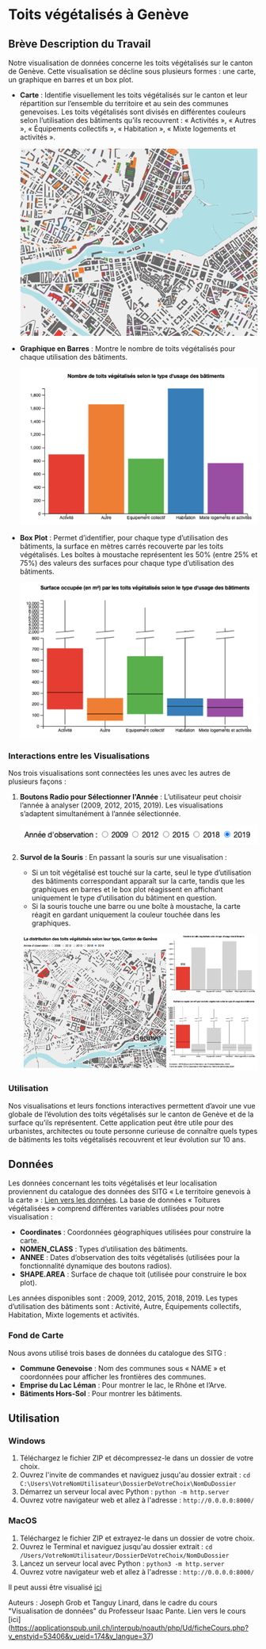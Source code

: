 # Toits végétalisés à Genève

## Brève Description du Travail
Notre visualisation de données concerne les toits végétalisés sur le canton de Genève. Cette visualisation se décline sous plusieurs formes : une carte, un graphique en barres et un box plot. 

- **Carte** : Identifie visuellement les toits végétalisés sur le canton et leur répartition sur l’ensemble du territoire et au sein des communes genevoises. Les toits végétalisés sont divisés en différentes couleurs selon l’utilisation des bâtiments qu’ils recouvrent : « Activités », « Autres », « Équipements collectifs », « Habitation », « Mixte logements et activités ».

    ![Capture d'écran de la carte](images/map.png.png)
  
- **Graphique en Barres** : Montre le nombre de toits végétalisés pour chaque utilisation des bâtiments.

    ![Capture d'écran de la du graphique en barres](images/barplot.png.png)
  
- **Box Plot** : Permet d’identifier, pour chaque type d’utilisation des bâtiments, la surface en mètres carrés recouverte par les toits végétalisés. Les boîtes à moustache représentent les 50% (entre 25% et 75%) des valeurs des surfaces pour chaque type d’utilisation des bâtiments.

    ![Capture d'écran du box plot](images/boxplot.png.png)

### Interactions entre les Visualisations
Nos trois visualisations sont connectées les unes avec les autres de plusieurs façons :

1. **Boutons Radio pour Sélectionner l'Année** : L’utilisateur peut choisir l’année à analyser (2009, 2012, 2015, 2019). Les visualisations s’adaptent simultanément à l’année sélectionnée.

    ![Capture d'écran des boutons radio](images/radio-button.png.png)
   
2. **Survol de la Souris** : En passant la souris sur une visualisation :
   - Si un toit végétalisé est touché sur la carte, seul le type d’utilisation des bâtiments correspondant apparaît sur la carte, tandis que les graphiques en barres et le box plot réagissent en affichant uniquement le type d’utilisation du bâtiment en question.
   - Si la souris touche une barre ou une boîte à moustache, la carte réagit en gardant uniquement la couleur touchée dans les graphiques.

   ![Capture d'écran du survol de souris](images/mouseover.png.png)

### Utilisation
Nos visualisations et leurs fonctions interactives permettent d’avoir une vue globale de l’évolution des toits végétalisés sur le canton de Genève et de la surface qu’ils représentent. Cette application peut être utile pour des urbanistes, architectes ou toute personne curieuse de connaître quels types de bâtiments les toits végétalisés recouvrent et leur évolution sur 10 ans.

## Données
Les données concernant les toits végétalisés et leur localisation proviennent du catalogue des données des SITG « Le territoire genevois à la carte » : [Lien vers les données](https://ge.ch/sitg/sitg_catalog/sitg_donnees?keyword=&geodataid=7176&topic=tous&service=tous&datatype=tous&distribution=tous&sort=auto). La base de données « Toitures végétalisées » comprend différentes variables utilisées pour notre visualisation :

- **Coordinates** : Coordonnées géographiques utilisées pour construire la carte.
- **NOMEN_CLASS** : Types d’utilisation des bâtiments.
- **ANNEE** : Dates d’observation des toits végétalisés (utilisées pour la fonctionnalité dynamique des boutons radios).
- **SHAPE.AREA** : Surface de chaque toit (utilisée pour construire le box plot).

Les années disponibles sont : 2009, 2012, 2015, 2018, 2019. Les types d’utilisation des bâtiments sont : Activité, Autre, Équipements collectifs, Habitation, Mixte logements et activités.

### Fond de Carte
Nous avons utilisé trois bases de données du catalogue des SITG :
- **Commune Genevoise** : Nom des communes sous « NAME » et coordonnées pour afficher les frontières des communes.
- **Emprise du Lac Léman** : Pour montrer le lac, le Rhône et l’Arve.
- **Bâtiments Hors-Sol** : Pour montrer les bâtiments.

## Utilisation
### Windows
1. Téléchargez le fichier ZIP et décompressez-le dans un dossier de votre choix.
2. Ouvrez l'invite de commandes et naviguez jusqu'au dossier extrait : `cd C:\Users\VotreNomUtilisateur\DossierDeVotreChoix\NomDuDossier`
3. Démarrez un serveur local avec Python : `python -m http.server`
4. Ouvrez votre navigateur web et allez à l'adresse : `http://0.0.0.0:8000/`

### MacOS
1. Téléchargez le fichier ZIP et extrayez-le dans un dossier de votre choix.
2. Ouvrez le Terminal et naviguez jusqu'au dossier extrait : `cd /Users/VotreNomUtilisateur/DossierDeVotreChoix/NomDuDossier`
3. Lancez un serveur local avec Python : `python3 -m http.server`
4. Ouvrez votre navigateur web et allez à l'adresse : `http://0.0.0.0:8000/`

Il peut aussi être visualisé [ici](https://tlinard.github.io/toits-vegetalises-geneve)

Auteurs : Joseph Grob et Tanguy Linard, dans le cadre du cours "Visualisation de données" du Professeur Isaac Pante. Lien vers le cours [ici] (https://applicationspub.unil.ch/interpub/noauth/php/Ud/ficheCours.php?v_enstyid=53406&v_ueid=174&v_langue=37)
